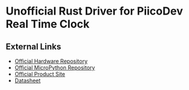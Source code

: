 [Official Hardware Repository]: https://github.com/CoreElectronics/CE-PiicoDev-Real-Time-Clock-RV3028
[Official MicroPython Repository]: https://github.com/CoreElectronics/CE-PiicoDev-RV3028-MicroPython-Module
[Official Product Site]: https://piico.dev/p19
[Datasheet]: https://www.microcrystal.com/fileadmin/Media/Products/RTC/App.Manual/RV-3028-C7_App-Manual.pdf

# Unofficial Rust Driver for PiicoDev Real Time Clock

## External Links

- [Official Hardware Repository]
- [Official MicroPython Repository]
- [Official Product Site]
- [Datasheet]

